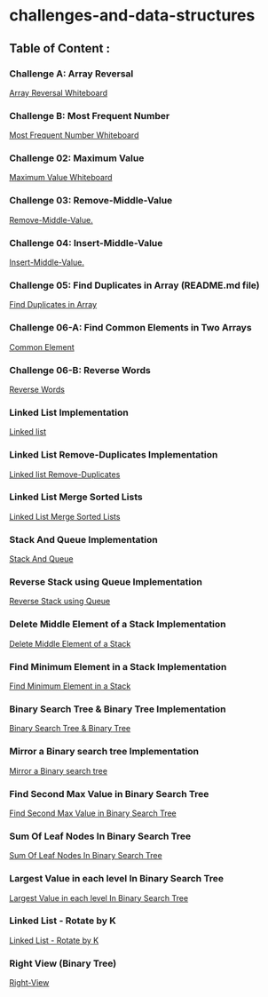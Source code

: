 # challenges-and-data-structures

## Table of Content :

### Challenge A: Array Reversal
[Array Reversal Whiteboard](https://github.com/Nory9/challenges-and-data-structures/blob/whiteboard-challenges/challenges-and-data-structures/whiteboard-challenges/challengeA/Screenshot%20(14).png?raw=true)

### Challenge B: Most Frequent Number
[Most Frequent Number Whiteboard](https://github.com/Nory9/challenges-and-data-structures/blob/whiteboard-challenges/challenges-and-data-structures/whiteboard-challenges/challengeB/Screenshot%20(13).png?raw=true)

### Challenge 02: Maximum Value
[Maximum Value Whiteboard](https://github.com/Nory9/challenges-and-data-structures/blob/Maximum-Value/challenges-and-data-structures/Maximum-Value/Screenshot%20(15).png?raw=true)


### Challenge 03: Remove-Middle-Value
[Remove-Middle-Value.](https://github.com/Nory9/challenges-and-data-structures/blob/Remove-Middle-Value/challenges-and-data-structures/Remove-Middle-Value/Screenshot%20(21).png?raw=true)


### Challenge 04: Insert-Middle-Value
[Insert-Middle-Value.](https://github.com/Nory9/challenges-and-data-structures/blob/Insert-Middle-Value/challenges-and-data-structures/MiddleValue/Screenshot%20(30).png)

### Challenge 05: Find Duplicates in Array (README.md file)
[Find Duplicates in Array](https://github.com/Nory9/challenges-and-data-structures/blob/Find-Duplicates/challenges-and-data-structures/Find-Duplicates/README.md)


###  Challenge 06-A: Find Common Elements in Two Arrays
[Common Element](https://github.com/Nory9/challenges-and-data-structures/tree/Common-Elements/challenges-and-data-structures/Challenges/Common-Elements)


###  Challenge 06-B: Reverse Words
[Reverse Words](https://github.com/Nory9/challenges-and-data-structures/tree/master/challenges-and-data-structures/Challenges/Reverse-Words)


###  Linked List Implementation
[Linked list](https://github.com/Nory9/challenges-and-data-structures/tree/Linked-List-Implementation/challenges-and-data-structures/DataStructures/LinkedList)


###  Linked List Remove-Duplicates Implementation
[Linked list Remove-Duplicates](https://github.com/Nory9/challenges-and-data-structures/blob/Linked-List-Remove-Duplicates/challenges-and-data-structures/DataStructures/LinkedList/README%20-%20Copy.md)


###  Linked List Merge Sorted Lists
[Linked List Merge Sorted Lists](https://github.com/Nory9/challenges-and-data-structures/blob/LinkedList-Merge-Sorted/challenges-and-data-structures/DataStructures/LinkedList/MergeSorted/README%20-%20Copy.md)


### Stack And Queue Implementation
[Stack And Queue](https://github.com/Nory9/challenges-and-data-structures/blob/Stack-and-Queue-Implementation/challenges-and-data-structures/DataStructures/Stack%26Queue/README%20-%20Copy.md)


### Reverse Stack using Queue Implementation
[Reverse Stack using Queue](https://github.com/Nory9/challenges-and-data-structures/blob/Reverse-Stack-Using-Queue/challenges-and-data-structures/DataStructures/Stack%26Queue/ReverseStackUsingQueue/README%20-%20Copy.md)


### Delete Middle Element of a Stack Implementation
[Delete Middle Element of a Stack](https://github.com/Nory9/challenges-and-data-structures/blob/Delete-Middle-Element-Stack/challenges-and-data-structures/DataStructures/Stack%26Queue/DeleteMiddleElement/README%20-%20Copy.md)


### Find Minimum Element in a Stack Implementation
[Find Minimum Element in a Stack](https://github.com/Nory9/challenges-and-data-structures/blob/Min-Stack/challenges-and-data-structures/DataStructures/Stack%26Queue/Min-Stack/README%20-%20Copy.md)


### Binary Search Tree & Binary Tree Implementation 
[ Binary Search Tree & Binary Tree](https://github.com/Nory9/challenges-and-data-structures/blob/Tree-Implementation/challenges-and-data-structures/DataStructures/Tree-Implementation/README.md)


### Mirror a Binary search tree Implementation 
[ Mirror a Binary search tree](https://github.com/Nory9/challenges-and-data-structures/tree/Mirror-Tree/challenges-and-data-structures/DataStructures/Tree-Implementation/Mirror-Tree)


### Find Second Max Value in Binary Search Tree
[ Find Second Max Value in Binary Search Tree](https://github.com/Nory9/challenges-and-data-structures/tree/Second-Max-Value/challenges-and-data-structures/DataStructures/Tree-Implementation/SecondMaxValue)

### Sum Of Leaf Nodes In Binary Search Tree
[ Sum Of Leaf Nodes In Binary Search Tree](https://github.com/Nory9/challenges-and-data-structures/blob/Leaf-Sum/challenges-and-data-structures/DataStructures/Tree-Implementation/LeafSum/README.md)

### Largest Value in each level In Binary Search Tree
[ Largest Value in each level In Binary Search Tree](https://github.com/Nory9/challenges-and-data-structures/tree/Largest-Level-Value/challenges-and-data-structures/DataStructures/Tree-Implementation/LargestValueAtEachLevel)

### Linked List - Rotate by K
[ Linked List - Rotate by K](https://github.com/Nory9/challenges-and-data-structures/blob/Linked-List-Rotate-K/challenges-and-data-structures/DataStructures/LinkedList/RotateLinkedList/README%20-%20Copy.md)


### Right View (Binary Tree)
[Right-View](https://github.com/Nory9/challenges-and-data-structures/blob/Right-View/challenges-and-data-structures/DataStructures/Tree-Implementation/RightViewPrint/README.md)